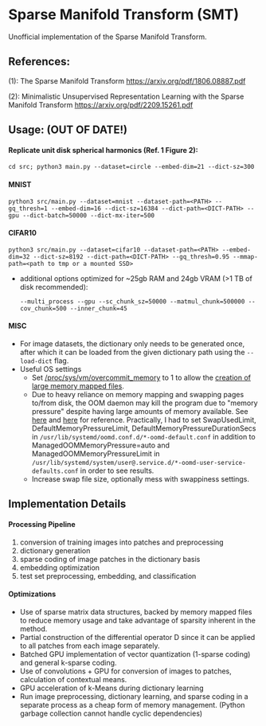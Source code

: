 # Sparse Manifold Transform (SMT)
Unofficial implementation of the Sparse Manifold Transform.


## References:

(1): The Sparse Manifold Transform https://arxiv.org/pdf/1806.08887.pdf 

(2): Minimalistic Unsupervised Representation Learning with the Sparse Manifold Transform https://arxiv.org/pdf/2209.15261.pdf


## Usage: (OUT OF DATE!)
#### Replicate unit disk spherical harmonics (Ref. 1 Figure 2):

  `cd src; python3 main.py --dataset=circle --embed-dim=21 --dict-sz=300`

#### MNIST

   `python3 src/main.py --dataset=mnist --dataset-path=<PATH> --gq_thresh=1 --embed-dim=16 --dict-sz=16384 --dict-path=<DICT-PATH> --gpu --dict-batch=50000 --dict-mx-iter=500`

#### CIFAR10

   `python3 src/main.py --dataset=cifar10 --dataset-path=<PATH> --embed-dim=32 --dict-sz=8192 --dict-path=<DICT-PATH> --gq_thresh=0.95 --mmap-path=<path to tmp or a mounted SSD>`

  - additional options optimized for ~25gb RAM and 24gb VRAM (>1 TB of disk recommended):

    `--multi_process --gpu --sc_chunk_sz=50000 --matmul_chunk=500000 --cov_chunk=500 --inner_chunk=45`

#### MISC
- For image datasets, the dictionary only needs to be generated once, after which it can be loaded from the given dictionary path using the `--load-dict` flag.
- Useful OS settings
  - Set [/proc/sys/vm/overcommit_memory](https://linux.die.net/man/5/proc) to 1 to allow the [creation of large memory mapped files](https://stackoverflow.com/questions/57507832/unable-to-allocate-array-with-shape-and-data-type).
  - Due to heavy reliance on memory mapping and swapping pages to/from disk, the OOM daemon may kill the program due to "memory pressure" despite having large amounts of memory available. See [here](https://www.freedesktop.org/software/systemd/man/latest/oomd.conf.html) and [here](https://www.freedesktop.org/software/systemd/man/latest/systemd-oomd.service.html#) for reference. Practically, I had to set SwapUsedLimit, DefaultMemoryPressureLimit, DefaultMemoryPressureDurationSecs in `/usr/lib/systemd/oomd.conf.d/*-oomd-default.conf` in addition to ManagedOOMMemoryPressure=auto and ManagedOOMMemoryPressureLimit in `/usr/lib/systemd/system/user@.service.d/*-oomd-user-service-defaults.conf` in order to see results.
  - Increase swap file size, optionally mess with swappiness settings.


## Implementation Details

#### Processing Pipeline
1) conversion of training images into patches and preprocessing
2) dictionary generation
3) sparse coding of image patches in the dictionary basis
4) embedding optimization
5) test set preprocessing, embedding, and classification

#### Optimizations
- Use of sparse matrix data structures, backed by memory mapped files to reduce memory usage and take advantage of sparsity inherent in the method.
- Partial construction of the differential operator D since it can be applied to all patches from each image separately.
- Batched GPU implementation of vector quantization (1-sparse coding) and general k-sparse coding.
- Use of convolutions + GPU for conversion of images to patches, calculation of contextual means.
- GPU acceleration of k-Means during dictionary learning
- Run image preprocessing, dictionary learning, and sparse coding in a separate process as a cheap form of memory management. (Python garbage collection cannot handle cyclic dependencies)



